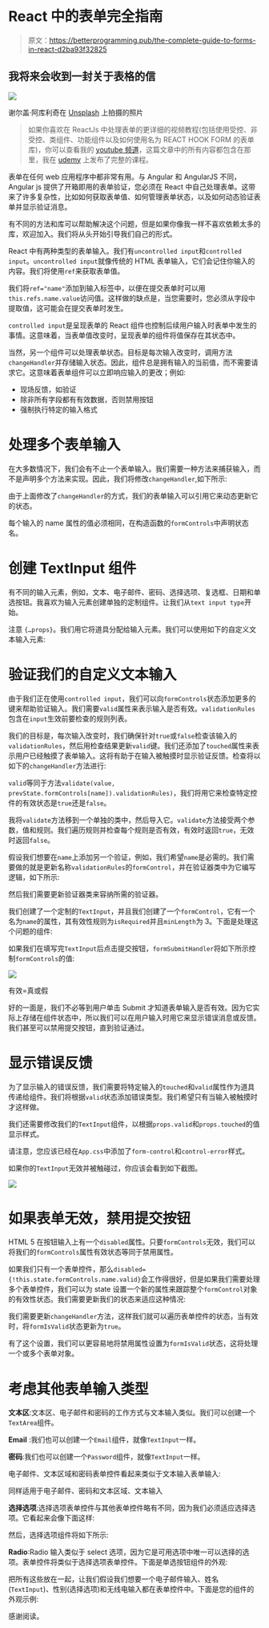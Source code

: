 # React 中的表单完全指南

> 原文：<https://betterprogramming.pub/the-complete-guide-to-forms-in-react-d2ba93f32825>

## 我将来会收到一封关于表格的信

![](img/9e6d9e0e87efcdd5d7f9af4339dba2a6.png)

谢尔盖·阿库利奇在 [Unsplash](https://unsplash.com/s/photos/forms?utm_source=unsplash&utm_medium=referral&utm_content=creditCopyText) 上拍摄的照片

> 如果你喜欢在 ReactJs 中处理表单的更详细的视频教程(包括使用受控、非受控、类组件、功能组件以及如何使用名为 REACT HOOK FORM 的表单库)，你可以查看我的 [youtube 频道](https://www.youtube.com/playlist?list=PLfDIoHGD510YqxyCDHSKsBmgGjblIiANr)，这篇文章中的所有内容都包含在那里，我在 [udemy](https://www.udemy.com/course/complete-guide-to-forms-in-reactjs/?referralCode=2FD2036814C2AEA42FF1) 上发布了完整的课程。

表单在任何 web 应用程序中都非常有用。与 Angular 和 AngularJS 不同，Angular js 提供了开箱即用的表单验证，您必须在 React 中自己处理表单。这带来了许多复杂性，比如如何获取表单值、如何管理表单状态，以及如何动态验证表单并显示验证消息。

有不同的方法和库可以帮助解决这个问题，但是如果你像我一样不喜欢依赖太多的库，欢迎加入。我们将从头开始引导我们自己的形式。

React 中有两种类型的表单输入。我们有`uncontrolled input`和`controlled input`。`uncontrolled input`就像传统的 HTML 表单输入，它们会记住你输入的内容。我们将使用`ref`来获取表单值。

我们将`ref="name"`添加到输入标签中，以便在提交表单时可以用`this.refs.name.value`访问值。这样做的缺点是，当您需要时，您必须从字段中提取值，这可能会在提交表单时发生。

`controlled input`是呈现表单的 React 组件也控制后续用户输入时表单中发生的事情。这意味着，当表单值改变时，呈现表单的组件将值保存在其状态中。

当然，另一个组件可以处理表单状态。目标是每次输入改变时，调用方法`changeHandler`并存储输入状态。因此，组件总是拥有输入的当前值，而不需要请求它。这意味着表单组件可以立即响应输入的更改；例如:

*   现场反馈，如验证
*   除非所有字段都有有效数据，否则禁用按钮
*   强制执行特定的输入格式

# 处理多个表单输入

在大多数情况下，我们会有不止一个表单输入。我们需要一种方法来捕获输入，而不是声明多个方法来实现。因此，我们将修改`changeHandler`,如下所示:

由于上面修改了`changeHandler`的方式，我们的表单输入可以引用它来动态更新它的状态。

每个输入的 name 属性的值必须相同，在构造函数的`formControls`中声明状态名。

# 创建 TextInput 组件

有不同的输入元素，例如，文本、电子邮件、密码、选择选项、复选框、日期和单选按钮。我喜欢为输入元素创建单独的定制组件。让我们从`text input type`开始。

注意 `{…props}`。我们用它将道具分配给输入元素。我们可以使用如下的自定义文本输入元素:

# 验证我们的自定义文本输入

由于我们正在使用`controlled input`，我们可以向`formControls`状态添加更多的键来帮助验证输入。我们需要`valid`属性来表示输入是否有效。`validationRules`包含在`input`生效前要检查的规则列表。

我们的目标是，每次输入改变时，我们确保针对`true`或`false`检查该输入的`validationRules`，然后用检查结果更新`valid`键。我们还添加了`touched`属性来表示用户已经触摸了表单输入。这将有助于在输入被触摸时显示验证反馈。检查将以如下的`changeHandler`方法进行:

`valid`等同于方法`validate(value, prevState.formControls[name]).validationRules)`，我们将用它来检查特定控件的有效状态是`true`还是`false`。

我将`validate`方法移到一个单独的类中，然后导入它。`validate`方法接受两个参数，值和规则。我们遍历规则并检查每个规则是否有效，有效时返回`true`，无效时返回`false`。

假设我们想要在`name`上添加另一个验证，例如，我们希望`name`是必需的。我们需要做的就是更新名称`validationRules`的`formControl`，并在验证器类中为它编写逻辑，如下所示:

然后我们需要更新验证器类来容纳所需的验证器。

我们创建了一个定制的`TextInput`，并且我们创建了一个`formControl`，它有一个名为`name`的属性，其有效性规则为`isRequired`并且`minLength`为 3。下面是处理这个问题的组件:

如果我们在填写完`TextInput`后点击提交按钮，`formSubmitHandler`将如下所示控制`formControls`的值:

![](img/a91a391e4bc24a85bc5e6590d234565b.png)

有效=真或假

好的一面是，我们不必等到用户单击 Submit 才知道表单输入是否有效。因为它实际上存储在组件状态中，所以我们可以在用户输入时用它来显示错误消息或反馈。我们甚至可以禁用提交按钮，直到验证通过。

# 显示错误反馈

为了显示输入的错误反馈，我们需要将特定输入的`touched`和`valid`属性作为道具传递给组件。我们将根据`valid`状态添加错误类型。我们希望只有当输入被触摸时才这样做。

我们还需要修改我们的`TextInput`组件，以根据`props.valid`和`props.touched`的值显示样式。

请注意，您应该已经在`App.css`中添加了`form-control`和`control-error`样式。

如果你的`TextInput`无效并被触碰过，你应该会看到如下截图。

![](img/9eed57422c3b01cda788d509ae494234.png)

# 如果表单无效，禁用提交按钮

HTML 5 在按钮输入上有一个`disabled`属性。只要`formControls`无效，我们可以将我们的`formControls`属性有效状态等同于禁用属性。

如果我们只有一个表单控件，那么`disabled={!this.state.formControls.name.valid}`会工作得很好，但是如果我们需要处理多个表单控件，我们可以为 state 设置一个新的属性来跟踪整个`formControl`对象的有效性状态。我们需要更新我们的状态来适应这种情况:

我们需要更新`changeHandler`方法，这样我们就可以遍历表单控件的状态，当有效时，将`formIsValid`状态更新为`true`。

有了这个设置，我们可以更容易地将禁用属性设置为`formIsValid`状态，这将处理一个或多个表单对象。

# 考虑其他表单输入类型

**文本区**:文本区、电子邮件和密码的工作方式与文本输入类似。我们可以创建一个`TextArea`组件。

**Email** :我们也可以创建一个`Email`组件，就像`TextInput`一样。

**密码**:我们也可以创建一个`Password`组件，就像`TextInput`一样。

电子邮件、文本区域和密码表单控件看起来类似于文本输入表单输入:

同样适用于电子邮件、密码和文本区域、文本输入

**选择选项**:选择选项表单控件与其他表单控件略有不同，因为我们必须适应选择选项。它看起来会像下面这样:

然后，选择选项组件将如下所示:

**Radio**:Radio 输入类似于 select 选项，因为它是可用选项中唯一可以选择的选项。表单控件将类似于选择选项表单控件。下面是单选按钮组件的外观:

把所有这些放在一起，让我们假设我们想要一个电子邮件输入、姓名(`TextInput`)、性别(选择选项)和无线电输入都在表单控件中。下面是您的组件的外观示例:

感谢阅读。